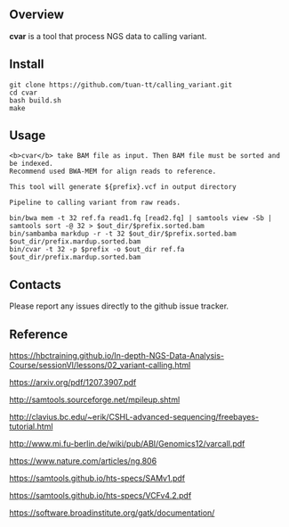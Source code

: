 ## Overview

<b>cvar</b> is a tool that process NGS data to calling variant.

## Install

```shell
git clone https://github.com/tuan-tt/calling_variant.git
cd cvar
bash build.sh
make
```

## Usage

```shell
<b>cvar</b> take BAM file as input. Then BAM file must be sorted and be indexed.
Recommend used BWA-MEM for align reads to reference.

This tool will generate ${prefix}.vcf in output directory
```

```shell
Pipeline to calling variant from raw reads.

bin/bwa mem -t 32 ref.fa read1.fq [read2.fq] | samtools view -Sb | samtools sort -@ 32 > $out_dir/$prefix.sorted.bam
bin/sambamba markdup -r -t 32 $out_dir/$prefix.sorted.bam $out_dir/prefix.mardup.sorted.bam
bin/cvar -t 32 -p $prefix -o $out_dir ref.fa $out_dir/prefix.mardup.sorted.bam
```

## Contacts

Please report any issues directly to the github issue tracker.

## Reference

https://hbctraining.github.io/In-depth-NGS-Data-Analysis-Course/sessionVI/lessons/02_variant-calling.html

https://arxiv.org/pdf/1207.3907.pdf

http://samtools.sourceforge.net/mpileup.shtml

http://clavius.bc.edu/~erik/CSHL-advanced-sequencing/freebayes-tutorial.html

http://www.mi.fu-berlin.de/wiki/pub/ABI/Genomics12/varcall.pdf

https://www.nature.com/articles/ng.806

https://samtools.github.io/hts-specs/SAMv1.pdf

https://samtools.github.io/hts-specs/VCFv4.2.pdf

https://software.broadinstitute.org/gatk/documentation/
